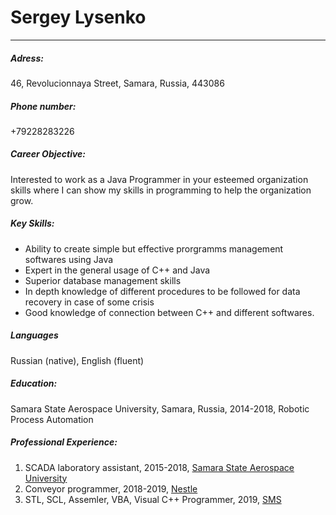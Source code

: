 # Sergey Lysenko
***
##### Adress:
46, Revolucionnaya Street,
Samara, Russia, 443086
##### Phone number:
+79228283226
##### Career Objective: 
Interested to work as a Java Programmer in your esteemed organization skills where I can show my skills in programming to help the organization grow.
##### Key Skills:
* Ability to create simple but effective prorgramms management softwares using Java
* Expert in the general usage of С++ and Java
* Superior database management skills
* In depth knowledge of different procedures to be followed for data recovery in case of some crisis
* Good knowledge of connection between C++ and different softwares.
##### Languages
Russian (native), English (fluent)
##### Education:
Samara State Aerospace University, Samara, Russia, 2014-2018,
Robotic Process Automation
##### Professional Experience:
1. SCADA laboratory assistant, 2015-2018, [Samara State Aerospace University](https://ssau.ru/)
1. Conveyor programmer, 2018-2019, [Nestle](https://www.nestle.ru/)
1. STL, SCL, Assemler, VBA, Visual C++ Programmer, 2019, [SMS](http://www.sms-automation.ru/)